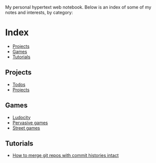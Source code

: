 My personal hypertext web notebook. Below is an index of some of my notes and
interests, by category:

# Index

- [Projects](#projects)
- [Games](#games)
- [Tutorials](#tutorials)

## Projects

- [Todos](todos/index.md)
- [Projects](projects.md)

## Games

- [Ludocity](ludocity.md)
- [Pervasive games](pervasive-games.md)
- [Street games](street-games.md)

## Tutorials

- [How to merge git repos with commit histories intact](combining-git-repos.md)
